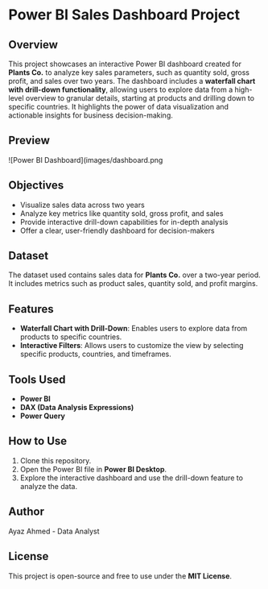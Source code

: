 # Power BI Sales Dashboard Project

## Overview
This project showcases an interactive Power BI dashboard created for **Plants Co.** to analyze key sales parameters, such as quantity sold, gross profit, and sales over two years. The dashboard includes a **waterfall chart with drill-down functionality**, allowing users to explore data from a high-level overview to granular details, starting at products and drilling down to specific countries. It highlights the power of data visualization and actionable insights for business decision-making.

## Preview 
![Power BI Dashboard](images/dashboard.png
## Objectives
- Visualize sales data across two years
- Analyze key metrics like quantity sold, gross profit, and sales
- Provide interactive drill-down capabilities for in-depth analysis
- Offer a clear, user-friendly dashboard for decision-makers

## Dataset
The dataset used contains sales data for **Plants Co.** over a two-year period. It includes metrics such as product sales, quantity sold, and profit margins.

## Features
- **Waterfall Chart with Drill-Down**: Enables users to explore data from products to specific countries.
- **Interactive Filters**: Allows users to customize the view by selecting specific products, countries, and timeframes.

## Tools Used
- **Power BI**
- **DAX (Data Analysis Expressions)**
- **Power Query**

## How to Use
1. Clone this repository.
2. Open the Power BI file in **Power BI Desktop**.
3. Explore the interactive dashboard and use the drill-down feature to analyze the data.

## Author
Ayaz Ahmed - Data Analyst

## License
This project is open-source and free to use under the **MIT License**.
